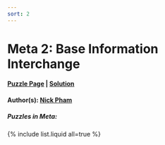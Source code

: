```yaml
---
sort: 2
---
```


# Meta 2: Base Information Interchange

#### [Puzzle Page](https://www.peapuzzlehunt.com/base-information-interchange) | [Solution](2.pdf)
#### Author(s): [Nick Pham](../../../../search.html?q=Nick+Pham)

##### Puzzles in Meta:
{% include list.liquid all=true %}